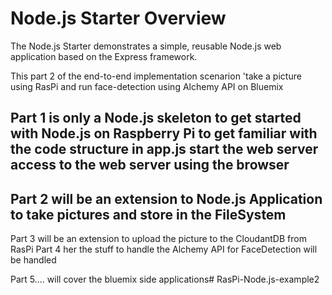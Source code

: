 # Node.js Starter Overview
The Node.js Starter demonstrates a simple, reusable Node.js web application based on the Express framework.

This part 2 of the end-to-end implementation scenarion 'take a picture using RasPi and run face-detection using Alchemy API on Bluemix

Part 1 is only a Node.js skeleton to get started with Node.js on Raspberry Pi
       to get familiar with the code structure in app.js start the web server access to the web server using the browser
--------------------------
Part 2 will be an extension to Node.js Application to take pictures and store in the FileSystem
--------------------------
Part 3 will be an extension to upload the picture to the CloudantDB from RasPi
Part 4 her the stuff to handle the Alchemy API for FaceDetection will be handled

Part 5.... will cover the bluemix side applications# RasPi-Node.js-example2
